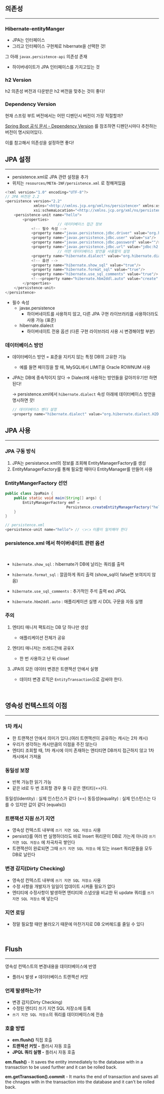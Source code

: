 



## 의존성

------

### Hibernate-entityManger

- JPA는 인터페이스
- 그리고 인터페이스 구현체로 hibernate을 선택한 것!

그 아래 `javax.persistence-api` 의존성 존재

- 하이버네이트가 JPA 인터페이스를 가지고있는 것

### h2 Version

h2 의존성 버전과 다운받은 h2 버전을 맞추는 것이 좋다!

### Dependency Version

현재 스프링 부트 버전에서는 어떤 디펜던시 버전이 가장 적절할까?

[Spring Boot 공식 문서 - Dependency Version](https://docs.spring.io/spring-boot/docs/current/reference/html/dependency-versions.html#dependency-versions) 를 참조하면 디펜던시마다 추천하는 버전이 명시되어있다.

이를 참고해서 의존성을 설정하면 좋다!

## JPA 설정

------

- persistence.xml로 JPA 관련 설정을 추가
- 위치는 `resources/META-INF/persistence.xml` 로 정해져있음

```java
<?xml version="1.0" encoding="UTF-8"?>
// JPA 버전은 2.2
<persistence version="2.2" 
             xmlns="<http://xmlns.jcp.org/xml/ns/persistence>" xmlns:xsi="<http://www.w3.org/2001/XMLSchema-instance>"
             xsi:schemaLocation="<http://xmlns.jcp.org/xml/ns/persistence> <http://xmlns.jcp.org/xml/ns/persistence/persistence_2_2.xsd>">
    <persistence-unit name="hello">
        <properties>
						// 데이터베이스 접근 정보
            <!-- 필수 속성 -->
            <property name="javax.persistence.jdbc.driver" value="org.h2.Driver"/>
            <property name="javax.persistence.jdbc.user" value="sa"/>
            <property name="javax.persistence.jdbc.password" value=""/>
            <property name="javax.persistence.jdbc.url" value="jdbc:h2:tcp://localhost/~/test"/>
						// 어떤 데이터베이스 방언을 사용할지 설정
            <property name="hibernate.dialect" value="org.hibernate.dialect.H2Dialect"/>
            <!-- 옵션 -->
            <property name="hibernate.show_sql" value="true"/>
            <property name="hibernate.format_sql" value="true"/>
            <property name="hibernate.use_sql_comments" value="true"/>
            <!--<property name="hibernate.hbm2ddl.auto" value="create" />-->
        </properties>
    </persistence-unit>
</persistence>
```

- 필수 속성
  - javax.persistence
    - 하이버네이트를 사용하지 않고, 다른 JPA 구현 라이브러리를 사용하더라도 사용 가능 (표준)
  - hibernate.dialect
    - 하이버네이트 전용 옵션 (다른 구현 라이브러리 사용 시 변경해야할 부분)

### 데이터베이스 방언

- 데이터베이스 방언 = 표준을 지키지 않는 특정 DB의 고유한 기능

  - 예를 들면 페이징을 할 때, MySQL에서 LIMIT을 Oracle ROWNUM 사용

- JPA는 DB에 종속적이지 않다 → Dialect에 사용하는 방언들을 갈아끼우기만 하면 된다!

  → persistence.xml에서 `hibernate.dialect` 속성 아래에 데이터베이스 방언을 명시하면 끗!

  ```java
  // 데이터베이스 벤더 설정
  <property name="hibernate.dialect" value="org.hibernate.dialect.H2Dialect"/>
  ```



## JPA 사용

-----

### JPA 구동 방식

1. JPA는 persistance.xml의 정보를 조회해  EntityManagerFactory를 생성
2. EntityManagerFactory를 통해 필요할 때마다 EntityManager를 만들어 사용



### EntityMangerFactory 선언

```java
public class JpaMain {
    public static void main(String[] args) {
        EntityManagerFactory emf = 
							Persistence.createEntityManagerFactory("hello"); // 👈👈 이름이 일치해야 한다
    }
}

// persistence.xml
<persistence-unit name="hello"> // 👈👈 이름이 일치해야 한다
```



### persistence.xml 에서 하이버네이트 관련 옵션

</br>

- `hibernate.show_sql` : hibernate가 DB에 날리는 쿼리를 출력

- `hibernate.format_sql` : 깔끔하게 쿼리 출력 (show_sql이 false면 보여지지 않음)
- `hibernate.use_sql_comments` :  추가적인 주석 출력 ex) JPQL
- `hibernate.hbm2ddl.auto` : 애플리케이션 실행 시 DDL 구문을 자동 실행



### 주의

1. 엔티티 매니저 팩토리는 DB 당 하나만 생성

   - 애플리케이션 전체가 공유

2. 엔티티 매니저는 쓰레드간에 공유X

   - 한 번 사용하고 난 뒤 close!

3. JPA의 모든 데이터 변경은 트랜잭션 안에서 실행

   - 데이터 변경 로직은 `EntityTransaction`으로 감싸야 한다.

   

</br>



## 영속성 컨텍스트의 이점

----

### 1차 캐시

- 한 트랜잭션 안에서 의미가 있다.(여러 트랜잭션이 공유하는 캐시는 2차 캐시)
- 우리가 생각하는 캐시만큼의 이점을 주진 않는다
- 엔티티 조회할 때, 1차 캐시에 이미 존재하는 엔티티면 DB까지 접근하지 않고 1차 캐시에서 가져옴

### 동일성 보장

- 반복 가능한 읽기 가능
- 같은 id로 두 번 조회할 경우 둘 다 같은 엔티티(==)다.

동일성(identity) : 실제 인스턴스가 같다 (==) 동등성(equality) : 실제 인스턴스는 다를 수 있지만 값이 같다 (equals())

### 트랜잭션 지원 쓰기 지연

- 영속성 컨텍스트 내부에 `쓰기 지연 SQL 저장소` 사용
- persist()를 여러 번 실행하더라도 바로 Insert 쿼리문이 DB로 가는게 아니라 `쓰기 지연 SQL 저장소` 에 차곡차곡 쌓인다
- 트랜잭션이 완료되면 그때 `쓰기 지연 SQL 저장소` 에 있는 insert 쿼리문들을 모두 DB로 날린다

### 변경 감지(Dirty Checking)

- 영속성 컨텍스트 내부에 `쓰기 지연 SQL 저장소` 사용
- 수정 사항을 개발자가 일일이 업데이트 시켜줄 필요가 없다
- 엔티티에 수정사항이 발생하면 엔티티와 스냅샷을 비교한 뒤 update 쿼리를 `쓰기 지연 SQL 저장소` 에 넣는다

### 지연 로딩

- 정말 필요할 때만 불러오기 때문에 마찬가지로 DB 오버헤드를 줄일 수 있다



</br>



## Flush

---------

영속성 컨텍스트의 변경내용을 데이터베이스에 반영

- 플러시 발생 ≠ 데이터베이스 트랜잭션 커밋

### 언제 발생하는가?

- 변경 감지(Dirty Checking)
- 수정된 엔티티 쓰기 지연 SQL 저장소에 등록
- `쓰기 지연 SQL 저장소`의 쿼리를 데이터베이스에 전송

### 호출 방법

- **em.flush()** 직접 호출
- **트랜잭션 커밋 -** 플러시 자동 호출
- **JPQL 쿼리 실행 -** 플러시 자동 호출



**em.flush()** - It saves the entity immediately to the database with in a transaction to be used further and it can be rolled back.

**em.getTransaction().commit** - It marks the end of transaction and saves all the chnages with in the transaction into the database and it can't be rolled back.





